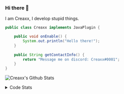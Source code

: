 ### Hi there 👋

I am Creaxx, I develop stupid things. 

```java
public class Creaxx implements JavaPlugin {

    public void onEnable() {
        System.out.println("Hello there!");
    }
    
    public String getContactInfo() {
        return "Message me on discord: Creaxx#0001";
    }
}
```

![Creaxx's Github Stats](https://github-readme-stats.vercel.app/api?username=CreaxxOG&show_icons=true&theme=dark&count_private=true)

<details>
  <summary>Code Stats</summary>

<!--START_SECTION:waka-->
![Lines of code](https://img.shields.io/badge/From%20Hello%20World%20I%27ve%20Written-28425%20lines%20of%20code-blue)

**🐱 My GitHub Data** 

> 🏆 209 Contributions in the Year 2021
 > 
> 📦 372.4 kB Used in GitHub's Storage 
 > 
> 🚫 Not Opted to Hire
 > 
> 📜 1 Public Repository 
 > 
> 🔑 4 Private Repositories  
 > 
**I'm an Early 🐤** 

```text
🌞 Morning    24 commits     ███░░░░░░░░░░░░░░░░░░░░░░   14.04% 
🌆 Daytime    65 commits     █████████░░░░░░░░░░░░░░░░   38.01% 
🌃 Evening    77 commits     ███████████░░░░░░░░░░░░░░   45.03% 
🌙 Night      5 commits      ░░░░░░░░░░░░░░░░░░░░░░░░░   2.92%

```
📅 **I'm Most Productive on Saturday** 

```text
Monday       27 commits     ████░░░░░░░░░░░░░░░░░░░░░   15.79% 
Tuesday      17 commits     ██░░░░░░░░░░░░░░░░░░░░░░░   9.94% 
Wednesday    20 commits     ███░░░░░░░░░░░░░░░░░░░░░░   11.7% 
Thursday     14 commits     ██░░░░░░░░░░░░░░░░░░░░░░░   8.19% 
Friday       26 commits     ███░░░░░░░░░░░░░░░░░░░░░░   15.2% 
Saturday     37 commits     █████░░░░░░░░░░░░░░░░░░░░   21.64% 
Sunday       30 commits     ████░░░░░░░░░░░░░░░░░░░░░   17.54%

```


📊 **This Week I Spent My Time On** 

```text
💬 Programming Languages: 
Java                     8 hrs 39 mins       ███████████████████████░░   93.84% 
YAML                     17 mins             ░░░░░░░░░░░░░░░░░░░░░░░░░   3.17% 
XML                      16 mins             ░░░░░░░░░░░░░░░░░░░░░░░░░   2.97% 
Kotlin                   0 secs              ░░░░░░░░░░░░░░░░░░░░░░░░░   0.01% 
Other                    0 secs              ░░░░░░░░░░░░░░░░░░░░░░░░░   0.0%

🔥 Editors: 
IntelliJ                 9 hrs 13 mins       █████████████████████████   100.0%

```

**I Mostly Code in Java** 

```text
Java                     5 repos             ████████████████████░░░░░   83.33% 
EJS                      1 repo              ████░░░░░░░░░░░░░░░░░░░░░   16.67%

```



 Last Updated on 24/10/2021
<!--END_SECTION:waka-->
</details>
